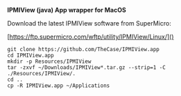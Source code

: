 **IPMIView (java) App wrapper for MacOS**

Download the latest IPMIView software from SuperMicro:

[https://ftp.supermicro.com/wftp/utility/IPMIView/Linux/]()

```
git clone https://github.com/TheCase/IPMIView.app
cd IPMIView.app
mkdir -p Resources/IPMIView
tar -zxvf ~/Downloads/IPMIView*.tar.gz --strip=1 -C ./Resources/IPMIView/.
cd ..
cp -R IPMIView.app ~/Applications
```

